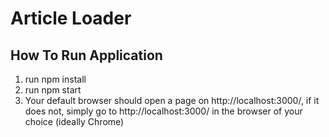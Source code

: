 # Article Loader

## How To Run Application
1. run npm install
2. run npm start
3. Your default browser should open a page on http://localhost:3000/, if it does not, simply go to http://localhost:3000/ in the browser of your choice (ideally Chrome)

